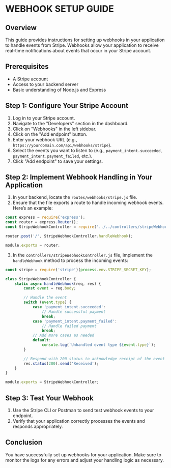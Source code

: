 # WEBHOOK SETUP GUIDE

## Overview
This guide provides instructions for setting up webhooks in your application to handle events from Stripe. Webhooks allow your application to receive real-time notifications about events that occur in your Stripe account.

## Prerequisites
- A Stripe account
- Access to your backend server
- Basic understanding of Node.js and Express

## Step 1: Configure Your Stripe Account
1. Log in to your Stripe account.
2. Navigate to the "Developers" section in the dashboard.
3. Click on "Webhooks" in the left sidebar.
4. Click on the "Add endpoint" button.
5. Enter your webhook URL (e.g., `https://yourdomain.com/api/webhooks/stripe`).
6. Select the events you want to listen to (e.g., `payment_intent.succeeded`, `payment_intent.payment_failed`, etc.).
7. Click "Add endpoint" to save your settings.

## Step 2: Implement Webhook Handling in Your Application
1. In your backend, locate the `routes/webhooks/stripe.js` file.
2. Ensure that the file exports a route to handle incoming webhook events. Here’s an example:

```javascript
const express = require('express');
const router = express.Router();
const StripeWebhookController = require('../../controllers/stripeWebhookController');

router.post('/', StripeWebhookController.handleWebhook);

module.exports = router;
```

3. In the `controllers/stripeWebhookController.js` file, implement the `handleWebhook` method to process the incoming events:

```javascript
const stripe = require('stripe')(process.env.STRIPE_SECRET_KEY);

class StripeWebhookController {
    static async handleWebhook(req, res) {
        const event = req.body;

        // Handle the event
        switch (event.type) {
            case 'payment_intent.succeeded':
                // Handle successful payment
                break;
            case 'payment_intent.payment_failed':
                // Handle failed payment
                break;
            // Add more cases as needed
            default:
                console.log(`Unhandled event type ${event.type}`);
        }

        // Respond with 200 status to acknowledge receipt of the event
        res.status(200).send('Received');
    }
}

module.exports = StripeWebhookController;
```

## Step 3: Test Your Webhook
1. Use the Stripe CLI or Postman to send test webhook events to your endpoint.
2. Verify that your application correctly processes the events and responds appropriately.

## Conclusion
You have successfully set up webhooks for your application. Make sure to monitor the logs for any errors and adjust your handling logic as necessary.